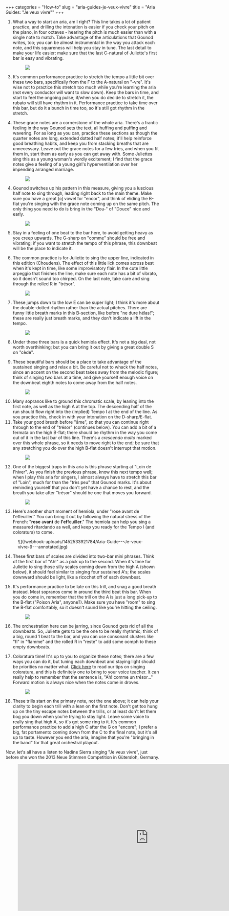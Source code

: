 +++
categories = "How-to"
slug = "aria-guides-je-veux-vivre"
title = "Aria Guides: &quot;Je veux vivre&quot;"
+++

1. What a way to start an aria, am I right? This line takes a lot of patient practice, and drilling the intonation is easier if you check your pitch on the piano, in four octaves - hearing the pitch is much easier than with a single note to match. Take advantage of the articulations that Gounod writes, too; you can be almost instrumental in the way you attack each note, and this squareness will help you stay in tune. The last detail to make your life easier: make sure that the last C-natural of Juliette's first bar is easy and vibrating.<figure data-type="image">
![](/webhook-uploads/1452532571714/Aria-Guide---Je-veux-vivre-1---annotated.jpg)
</figure>

3. It's common performance practice to stretch the tempo a little bit over these two bars, specifically from the F to the A-natural on "-vre". It's wise not to practice this stretch too much while you're learning the aria (not every conductor will want to slow down). Keep the bars in time, and start to feel the ongoing pulse; if/when you do decide to stretch it, the rubato will still have rhythm in it. Performance practice to take time over this bar, but do it a bunch in time too, so it's still got rhythm in the stretch.

2. These grace notes are a cornerstone of the whole aria. There's a frantic feeling in the way Gounod sets the text, all huffing and puffing and wavering. For as long as you can, practice these sections as though the quarter notes are long, extended dotted half notes; it'll help reinforce good breathing habits, and keep you from stacking breaths that are unnecessary. Leave out the grace notes for a few tries, and when you fit them in, start them as early as you can get away with. Some Juliettes sing this as a young woman's wordly excitement; I find that the grace notes give a feeling of a young girl's hyperventilation over her impending arranged marriage.<figure data-type="image">
![](/webhook-uploads/1452532585325/Aria-Guide---Je-veux-vivre-2---annotated.jpg)
</figure>

4. Gounod switches up his pattern in this measure, giving you a luscious half note to sing through, leading right back to the main theme. Make sure you have a great [ɔ] vowel for "encor", and think of eliding the B-flat you're singing with the grace note coming up on the same pitch. The only thing you need to do is bring in the "Dou-" of "Douce" nice and early.<figure data-type="image">
![](/webhook-uploads/1452532960960/Aria-Guide---Je-veux-vivre-3---annotated.jpg)
</figure>

5. Stay in a feeling of one beat to the bar here, to avoid getting heavy as you creep upwards. The G-sharp on "comme" should be free and vibrating; if you want to stretch the tempo of this phrase, this downbeat will be the place to indicate it.

6. The common practice is for Juliette to sing the upper line, indicated in this edition (Choudens). The effect of this little lick comes across best when it's kept in time, like some improvisatory flair. In the cute little arpeggio that finishes the line, make sure each note has a bit of vibrato, so it doesn't sound too chirped. On the last note, take care and sing through the rolled R in "trésor".<figure data-type="image">
![](/webhook-uploads/1452533116362/Aria-Guide---Je-veux-vivre-4---annotated.jpg)
</figure>

7. These jumps down to the low E can be super light; I think it's more about the double-dotted rhythm rather than the actual pitches. There are funny little breath marks in this B-section, like before "ne dure hélas!"; these are really just breath marks, and they don't indicate a lift in the tempo.<figure data-type="image">
![](/webhook-uploads/1452533561280/Aria-Guide---Je-veux-vivre-5-0-annotated.jpg)
</figure>

8. Under these three bars is a quick hemiola effect. It's not a big deal, not worth overthinking; but you can bring it out by giving a great double S on "cède". 

9. These beautiful bars should be a place to take advantage of the sustained singing and relax a bit. Be careful not to whack the half notes, since an accent on the second beat takes away from the melodic figure; think of singing two bars at a time, and give yourself enough voice on the downbeat eighth notes to come away from the half notes.<figure data-type="image">![](/webhook-uploads/1452533821242/Aria-Guide---Je-veux-vivre-6---annotated.jpg)
</figure>

10. Many sopranos like to ground this chromatic scale, by leaning into the first note, as well as the high A at the top. The descending half of the run should flow right into the (implied) Tempo I at the end of the line. As you practice this, check in with your intonation on the D-sharp/E-flat.
11. Take your good breath before "âme", so that you can continue right through to the end of "trésor" (continues below). You can add a bit of a fermata on the high B-flat; there should be rhythm in the way you come out of it in the last bar of this line. There's a *crescendo molto* marked over this whole phrase, so it needs to move right to the end; be sure that any stretching you do over the high B-flat doesn't interrupt that motion.<figure data-type="image">
![](/webhook-uploads/1452533856453/Aria-Guide---Je-veux-vivre-7---annotated.jpg)
</figure>

12. One of the biggest traps in this aria is this phrase starting at "Loin de l'hiver". As you finish the previous phrase, know this next tempo well; when I play this aria for singers, I almost always have to stretch this bar of "Loin", much for than the "très peu" that Gounod marks. It's about reminding yourself that you don't yet have a chance to rest, and the breath you take after "trésor" should be one that moves you forward.<figure data-type="image">
![](/webhook-uploads/1452533892557/Aria-Guide---Je-veux-vivre-8---annotated.jpg)
</figure>

13. Here's another short moment of hemiola, under "rose avant de l'effeuiller." You can bring it out by following the natural stress of the French: "**rose** a**vant** de **l'ef**feuil**ler**." The hemiola can help you sing a measured ritardando as well, and keep you ready for the Tempo I (and coloratura) to come.
<figure data-type="image">
![](/webhook-uploads/1452533921784/Aria-Guide---Je-veux-vivre-9---annotated.jpg)
</figure>

14. These first bars of scales are divided into two-bar mini phrases. Think of the first bar of "Ah!" as a pick up to the second. When it's time for Juliette to sing those silly scales coming down from the high A (shown below), it should feel similar to singing four sustained A's; the scales downward should be light, like a ricochet off of each downbeat.

15. It's performance practice to be late on this trill, and snag a good breath instead. Most sopranos come in around the third beat this bar. When you do come in, remember that the trill on the A is just a long pick-up to the B-flat ("Poison Aria", anyone?). Make sure you have "room" to sing the B-flat comfortably, so it doesn't sound like you're hitting the ceiling.<figure data-type="image">
![](/webhook-uploads/1452533991971/Aria-Guide---Je-veux-vivre-1--annotated.jpg)
</figure>

16. The orchestration here can be jarring, since Gounod gets rid of all the downbeats. So, Juliette gets to be the one to be really rhythmic; think of a big, round 1 beat to the bar, and you can use consonant clusters like "fl" in "flamme" and the rolled R in "reste" to add some oomph to these empty downbeats.

17. Coloratura time! It's up to you to organize these notes; there are a few ways you can do it, but tuning each downbeat and staying light should be priorities no matter what. [Click here](/4-tips-for-when-there-are-too-many-notes/) to read our tips on singing coloratura, and this is definitely one to bring to your voice teacher. It can really help to remember that the sentence is, "Ah! comme un trésor..." Forward motion is always nice when the notes come in droves.<figure data-type="image">
![](/webhook-uploads/1452534329600/Aria-Guide---Je-veux-vivre-11---annotated.jpg)
</figure>

18. These trills start on the primary note, not the one above; it can help your clarity to begin each trill with a lean on the first note. Don't get too hung up on the tiny escape notes between the trills, or at least don't let them bog you down when you're trying to stay light. Leave some voice to really sing that high A, so it's got some ring to it. It's common performance practice to add a high C after the G on "encore"; I prefer a big, fat portamento coming down from the C to the final note, but it's all up to taste. However you end the aria, imagine that you're "bringing in the band" for that great orchestral playout.

Now, let's all have a listen to Nadine Sierra singing "Je veux vivre", just before she won the 2013 Neue Stimmen Competition in Gütersloh, Germany.

<figure data-type="video">
<iframe width="854" height="480" src="https://www.youtube.com/embed/zSvfktReyJo" frameborder="0" allowfullscreen></iframe>
</figure>

